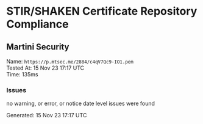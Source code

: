 # STIR/SHAKEN Certificate Repository Compliance

## Martini Security

Name: `https://p.mtsec.me/2884/c4qV7Qc9-IO1.pem`\
Tested At: 15 Nov 23 17:17 UTC\
Time: 135ms

### Issues

no warning, or error, or notice date level issues were found

Generated: 15 Nov 23 17:17 UTC